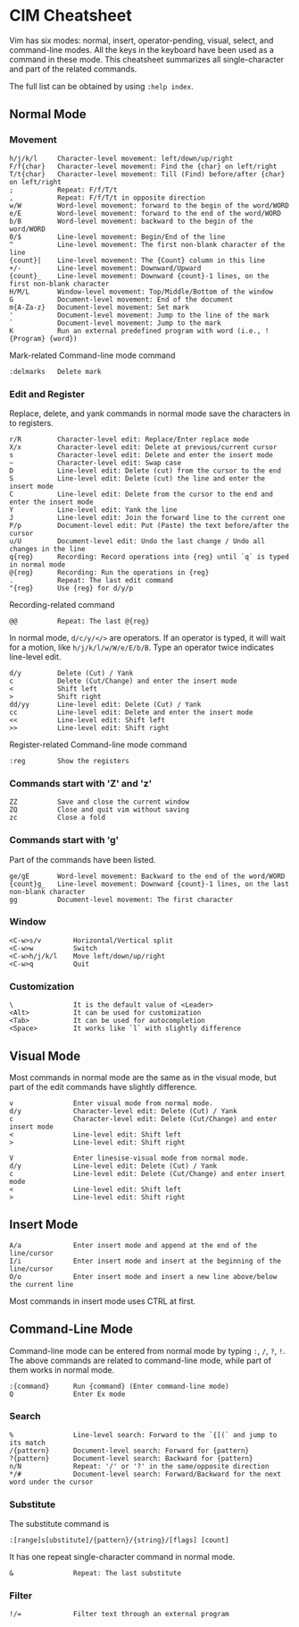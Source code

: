 # CIM Cheatsheet

Vim has six modes: normal, insert, operator-pending, visual, select, and command-line modes.
All the keys in the keyboard have been used as a command in these mode.
This cheatsheet summarizes all single-character and part of the related commands.

The full list can be obtained by using `:help index`.

## Normal Mode

### Movement

```
h/j/k/l     Character-level movement: left/down/up/right
F/f{char}   Character-level movement: Find the {char} on left/right
T/t{char}   Character-level movement: Till (Find) before/after {char} on left/right
;           Repeat: F/f/T/t
,           Repeat: F/f/T/t in opposite direction
w/W         Word-level movement: forward to the begin of the word/WORD 
e/E         Word-level movement: forward to the end of the word/WORD 
b/B         Word-level movement: backward to the begin of the word/WORD 
0/$         Line-level movement: Begin/End of the line
^           Line-level movement: The first non-blank character of the line
{count}|    Line-level movement: The {Count} column in this line
+/-         Line-level movement: Downward/Upward
{count}_    Line-level movement: Downward {count}-1 lines, on the first non-blank character
H/M/L       Window-level movement: Top/Middle/Bottom of the window
G           Document-level movement: End of the document
m{A-Za-z}   Document-level movement: Set mark
'           Document-level movement: Jump to the line of the mark
`           Document-level movement: Jump to the mark
K           Run an external predefined program with word (i.e., !{Program} {word})
```

Mark-related Command-line mode command 

```
:delmarks   Delete mark
```

### Edit and Register

Replace, delete, and yank commands in normal mode save the characters in to registers.

```
r/R         Character-level edit: Replace/Enter replace mode
X/x         Character-level edit: Delete at previous/current cursor
s           Character-level edit: Delete and enter the insert mode
~           Character-level edit: Swap case
D           Line-level edit: Delete (cut) from the cursor to the end
S           Line-level edit: Delete (cut) the line and enter the insert mode
C           Line-level edit: Delete from the cursor to the end and enter the insert mode
Y           Line-level edit: Yank the line
J           Line-level edit: Join the forward line to the current one
P/p         Document-level edit: Put (Paste) the text before/after the cursor
u/U         Document-level edit: Undo the last change / Undo all changes in the line
q{reg}      Recording: Record operations into {reg} until `q` is typed in normal mode
@{reg}      Recording: Run the operations in {reg}
.           Repeat: The last edit command
"{reg}      Use {reg} for d/y/p
```

Recording-related command

```
@@          Repeat: The last @{reg}
```

In normal mode, `d/c/y/</>` are operators.
If an operator is typed, it will wait for a motion, like `h/j/k/l/w/W/e/E/b/B`.
Type an operator twice indicates line-level edit.

```
d/y         Delete (Cut) / Yank
c           Delete (Cut/Change) and enter the insert mode
<           Shift left
>           Shift right
dd/yy       Line-level edit: Delete (Cut) / Yank
cc          Line-level edit: Delete and enter the insert mode
<<          Line-level edit: Shift left
>>          Line-level edit: Shift right
```

Register-related Command-line mode command 

```
:reg        Show the registers
```


### Commands start with 'Z' and 'z'

```
ZZ          Save and close the current window
ZQ          Close and quit vim without saving
zc          Close a fold
```

### Commands start with 'g'

Part of the commands have been listed.

```
ge/gE       Word-level movement: Backward to the end of the word/WORD
{count}g_   Line-level movement: Downward {count}-1 lines, on the last non-blank character
gg          Document-level movement: The first character
```

### Window 

```
<C-w>s/v        Horizontal/Vertical split
<C-w>w          Switch
<C-w>h/j/k/l    Move left/down/up/right
<C-w>q          Quit

```

### Customization

```
\               It is the default value of <Leader>
<Alt>           It can be used for customization
<Tab>           It can be used for autocompletion
<Space>         It works like `l` with slightly difference
```

## Visual Mode

Most commands in normal mode are the same as in the visual mode, but part of the edit commands have slightly difference.

```
v               Enter visual mode from normal mode.
d/y             Character-level edit: Delete (Cut) / Yank
c               Character-level edit: Delete (Cut/Change) and enter insert mode
<               Line-level edit: Shift left
>               Line-level edit: Shift right
```

```
V               Enter linesise-visual mode from normal mode.
d/y             Line-level edit: Delete (Cut) / Yank
c               Line-level edit: Delete (Cut/Change) and enter insert mode
<               Line-level edit: Shift left
>               Line-level edit: Shift right
```

## Insert Mode

```
A/a             Enter insert mode and append at the end of the line/cursor
I/i             Enter insert mode and insert at the beginning of the line/cursor
O/o             Enter insert mode and insert a new line above/below the current line
```

Most commands in insert mode uses CTRL at first.

## Command-Line Mode

Command-line mode can be entered from normal mode by typing `:`, `/`, `?`, `!`.
The above commands are related to command-line mode, while part of them works in normal mode.

```
:{command}      Run {command} (Enter command-line mode)
Q               Enter Ex mode
```

### Search

```
%               Line-level search: Forward to the `{[(` and jump to its match
/{pattern}      Document-level search: Forward for {pattern}
?{pattern}      Document-level search: Backward for {pattern}
n/N             Repeat: '/' or '?' in the same/opposite direction
*/#             Document-level search: Forward/Backward for the next word under the cursor
```

### Substitute
The substitute command is 
```
:[range]s[ubstitute]/{pattern}/{string}/[flags] [count]
```
It has one repeat single-character command in normal mode.
```
&               Repeat: The last substitute
```

### Filter

```
!/=             Filter text through an external program 
```
